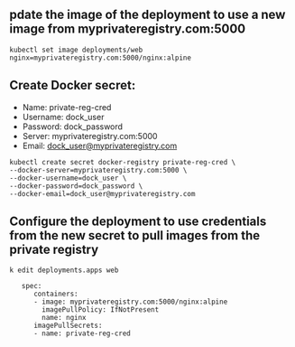 ## pdate the image of the deployment to use a new image from myprivateregistry.com:5000
`kubectl set image deployments/web nginx=myprivateregistry.com:5000/nginx:alpine `

## Create Docker secret:
- Name: private-reg-cred
- Username: dock_user
- Password: dock_password
- Server: myprivateregistry.com:5000
- Email: dock_user@myprivateregistry.com

```
kubectl create secret docker-registry private-reg-cred \
--docker-server=myprivateregistry.com:5000 \
--docker-username=dock_user \
--docker-password=dock_password \
--docker-email=dock_user@myprivateregistry.com
```

## Configure the deployment to use credentials from the new secret to pull images from the private registry

```
k edit deployments.apps web

   spec:
      containers:
      - image: myprivateregistry.com:5000/nginx:alpine
        imagePullPolicy: IfNotPresent
        name: nginx
      imagePullSecrets:
      - name: private-reg-cred
```